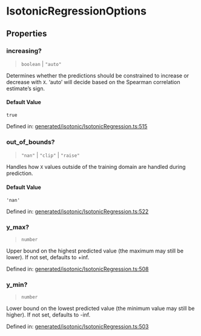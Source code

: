 # IsotonicRegressionOptions

## Properties

### increasing?

> `boolean` \| `"auto"`

Determines whether the predictions should be constrained to increase or decrease with `X`. ‘auto’ will decide based on the Spearman correlation estimate’s sign.

#### Default Value

`true`

Defined in:  [generated/isotonic/IsotonicRegression.ts:515](https://github.com/transitive-bullshit/scikit-learn-ts/blob/122b3c0/packages/sklearn/src/generated/isotonic/IsotonicRegression.ts#L515)

### out\_of\_bounds?

> `"nan"` \| `"clip"` \| `"raise"`

Handles how `X` values outside of the training domain are handled during prediction.

#### Default Value

`'nan'`

Defined in:  [generated/isotonic/IsotonicRegression.ts:522](https://github.com/transitive-bullshit/scikit-learn-ts/blob/122b3c0/packages/sklearn/src/generated/isotonic/IsotonicRegression.ts#L522)

### y\_max?

> `number`

Upper bound on the highest predicted value (the maximum may still be lower). If not set, defaults to +inf.

Defined in:  [generated/isotonic/IsotonicRegression.ts:508](https://github.com/transitive-bullshit/scikit-learn-ts/blob/122b3c0/packages/sklearn/src/generated/isotonic/IsotonicRegression.ts#L508)

### y\_min?

> `number`

Lower bound on the lowest predicted value (the minimum value may still be higher). If not set, defaults to -inf.

Defined in:  [generated/isotonic/IsotonicRegression.ts:503](https://github.com/transitive-bullshit/scikit-learn-ts/blob/122b3c0/packages/sklearn/src/generated/isotonic/IsotonicRegression.ts#L503)
